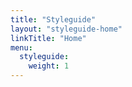 ```yaml
---
title: "Styleguide"
layout: "styleguide-home"
linkTitle: "Home"
menu: 
  styleguide:
    weight: 1
---
```

